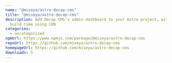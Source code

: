 ```yaml
---
name: "@miseya/astro-decap-cms"
title: "@miseya/astro-decap-cms"
description: Add Decap CMS's admin dashboard to your Astro project, with faster
  build time using CDN
categories:
  - uncategorized
npmUrl: https://www.npmjs.com/package/@miseya/astro-decap-cms
repoUrl: https://github.com/miseya/astro-decap-cms
homepageUrl: https://github.com/miseya/astro-decap-cms
downloads: 5
---
```

